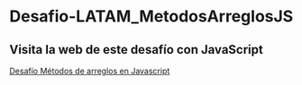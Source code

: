 # Desafio-LATAM_MetodosArreglosJS

## Visita la web de este desafío con JavaScript
<a href="https://carolinalunasfarah.github.io/Desafio-LATAM_MetodosArreglos/" target="_blank" rel="noopener noreferrer">Desafío Métodos de arreglos en Javascript</a>